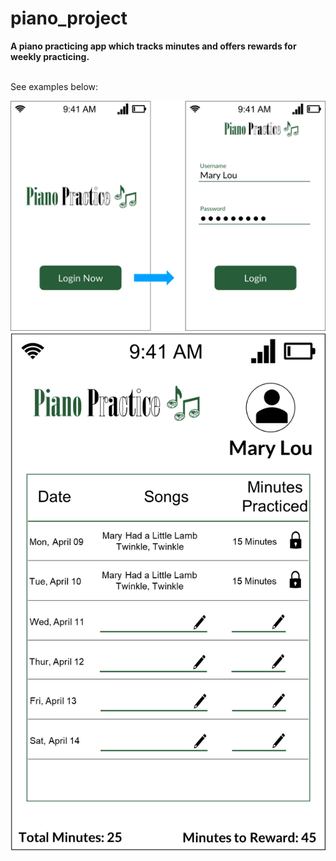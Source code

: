 # piano_project
<b>A piano practicing app which tracks minutes and offers rewards for weekly practicing.</b>
<br>
<br>
<p>
See examples below:

![Examples of the project](pythonProject/example_pp.png)
<br>
![Example of the project calendar](pythonProject/example_pp_2.png)
</p>
